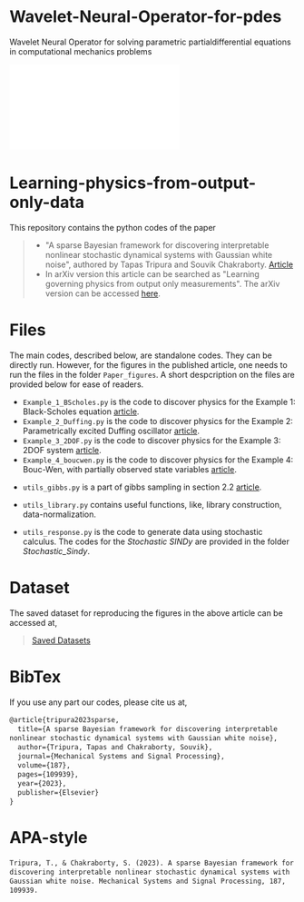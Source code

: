 # Wavelet-Neural-Operator-for-pdes
Wavelet  Neural  Operator  for  solving  parametric  partialdifferential  equations  in  computational  mechanics  problems

![WNO](WNN.pdf)


# Learning-physics-from-output-only-data
This repository contains the python codes of the paper 
  > + "A sparse Bayesian framework for discovering interpretable nonlinear stochastic dynamical systems with Gaussian white noise", authored by Tapas Tripura and Souvik Chakraborty. [Article](https://doi.org/10.1016/j.ymssp.2022.109939)
  > + In arXiv version this article can be searched as "Learning governing physics from output only measurements". The arXiv version can be accessed [here](https://arxiv.org/pdf/2208.05609.pdf).

# Files
The main codes, described below, are standalone codes. They can be directly run. However, for the figures in the published article, one needs to run the files in the folder `Paper_figures`. A short despcription on the files are provided below for ease of readers.
  + `Example_1_BScholes.py` is the code to discover physics for the Example 1: Black-Scholes equation [article](https://arxiv.org/pdf/2208.05609.pdf).
  + `Example_2_Duffing.py` is the code to discover physics for the Example 2: Parametrically excited Duffing oscillator [article](https://arxiv.org/pdf/2208.05609.pdf).
  + `Example_3_2DOF.py` is the code to discover physics for the Example 3: 2DOF system [article](https://arxiv.org/pdf/2208.05609.pdf).
  + `Example_4_boucwen.py` is the code to discover physics for the Example 4: Bouc-Wen, with partially observed state variables [article](https://arxiv.org/pdf/2208.05609.pdf).
  - `utils_gibbs.py` is a part of gibbs sampling in section 2.2 [article](https://arxiv.org/pdf/2208.05609.pdf).
  * `utils_library.py` contains useful functions, like, library construction, data-normalization.
  + `utils_response.py` is the code to generate data using stochastic calculus.
The codes for the *Stochastic SINDy* are provided in the folder *Stochastic_Sindy*.

# Dataset
The saved dataset for reproducing the figures in the above article can be accessed at,
> [Saved Datasets](https://drive.google.com/drive/folders/1o5ZoWFjuJwuktp-Kgl9acQUlZ5ALEtZB?usp=sharing)

# BibTex
If you use any part our codes, please cite us at,
```
@article{tripura2023sparse,
  title={A sparse Bayesian framework for discovering interpretable nonlinear stochastic dynamical systems with Gaussian white noise},
  author={Tripura, Tapas and Chakraborty, Souvik},
  journal={Mechanical Systems and Signal Processing},
  volume={187},
  pages={109939},
  year={2023},
  publisher={Elsevier}
}
```

# APA-style
```
Tripura, T., & Chakraborty, S. (2023). A sparse Bayesian framework for discovering interpretable nonlinear stochastic dynamical systems with Gaussian white noise. Mechanical Systems and Signal Processing, 187, 109939.
```

